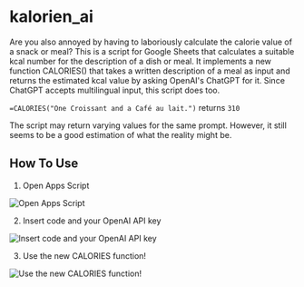 # kalorien_ai

Are you also annoyed by having to laboriously calculate the calorie value of a snack or meal? This is a script for Google Sheets that calculates a suitable kcal number for the description of a dish or meal. It implements a new function CALORIES() that takes a written description of a meal as input and returns the estimated kcal value by asking OpenAI's ChatGPT for it. Since ChatGPT accepts multilingual input, this script does too.

```=CALORIES("One Croissant and a Café au lait.")``` returns ```310```

The script may return varying values for the same prompt. However, it still seems to be a good estimation of what the reality might be.

## How To Use

1. Open Apps Script
 
![Open Apps Script](screenshot1.png)

2. Insert code and your OpenAI API key

![Insert code and your OpenAI API key](screenshot2.png)

3. Use the new CALORIES function!

![Use the new CALORIES function!](screenshot3.png)

